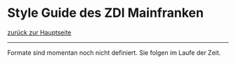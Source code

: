 # Style Guide des ZDI Mainfranken
[zurück zur Hauptseite](Readme.md)

---
Formate sind momentan noch nicht definiert. Sie folgen im Laufe der Zeit.